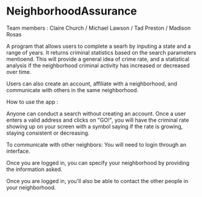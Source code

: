 # NeighborhoodAssurance

Team members : Claire Church / Michael Lawson / Tad Preston / Madison Rosas

A program that allows users to complete a searh by inputing a state and a range of years. It returns criminal statistics based on the search parameters mentioend. This will provide a general idea of crime rate, and a statistical analysis if the neighborhood criminal activity has increased or decreased over time.

Users can also create an account, affiliate with a neighborhood, and communicate with others in the same neighborhood.

How to use the app :

Anyone can conduct a search without creating an account.
Once a user enters a valid address and clicks on "GO!", you will have the criminal rate showing up on your screen with a symbol saying if the rate is growing, staying consistent or decreasing.

To communicate with other neighbors:
You will need to login through an interface.

Once you are logged in, you can specify your neighborhood by providing the information asked.

Once you are logged in, you'll also be able to contact the other people in your neighborhood.
